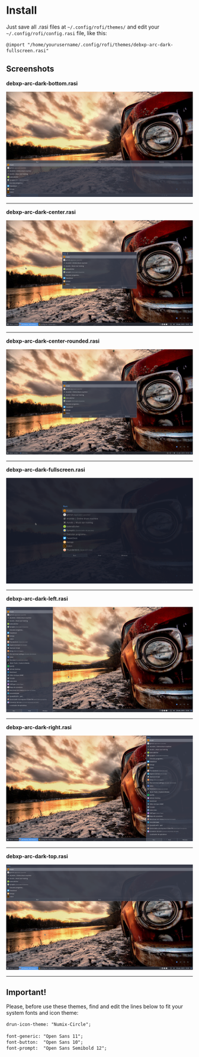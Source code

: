 # Install

Just save all .rasi files at `~/.config/rofi/themes/` and edit your `~/.config/rofi/config.rasi` file, like this:

```
@import "/home/yourusername/.config/rofi/themes/debxp-arc-dark-fullscreen.rasi"
```

## Screenshots

**debxp-arc-dark-bottom.rasi**

![](screenshots/debxp-arc-dark-bottom.png)

---

**debxp-arc-dark-center.rasi**

![](screenshots/debxp-arc-dark-center.png)

---

**debxp-arc-dark-center-rounded.rasi**

![](screenshots/debxp-arc-dark-center-rounded.png)

---

**debxp-arc-dark-fullscreen.rasi**

![](screenshots/debxp-arc-dark-fullscreen.png)

---

**debxp-arc-dark-left.rasi**

![](screenshots/debxp-arc-dark-left.png)

---

**debxp-arc-dark-right.rasi**

![](screenshots/debxp-arc-dark-right.png)

---

**debxp-arc-dark-top.rasi**

![](screenshots/debxp-arc-dark-top.png)

---

## Important!

Please, before use these themes, find and edit the lines below to fit your system fonts and icon theme:

```
drun-icon-theme: "Numix-Circle";

font-generic: "Open Sans 11";
font-button:  "Open Sans 10";
font-prompt:  "Open Sans Semibold 12";

```
